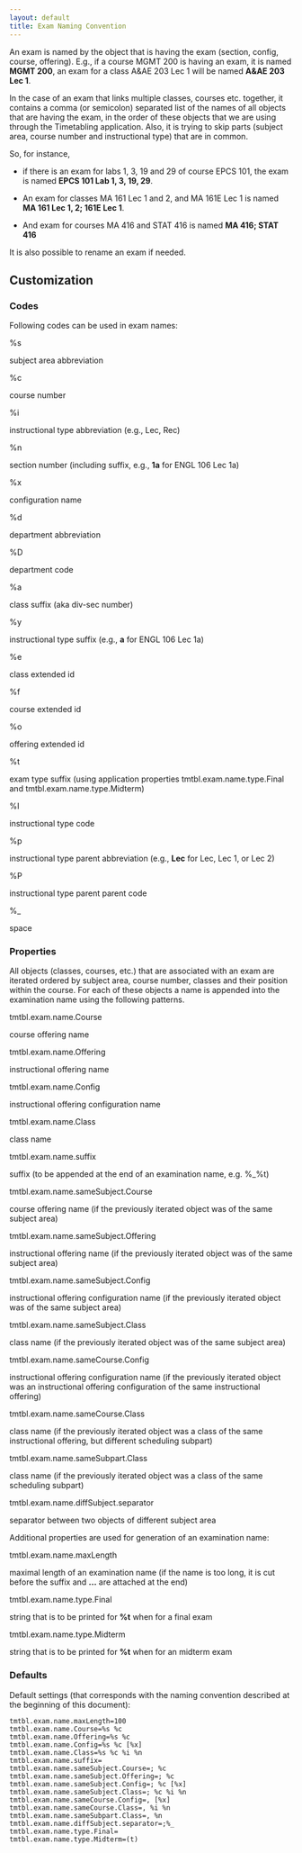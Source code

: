 ```yaml
---
layout: default
title: Exam Naming Convention
---
```




 An exam is named by the object that is having the exam (section, config, course, offering). E.g., if a course MGMT 200 is having an exam, it is named **MGMT 200**, an exam for a class A&AE 203 Lec 1 will be named **A&AE 203 Lec 1**.


 In the case of an exam that links multiple classes, courses etc. together, it contains a comma (or semicolon) separated list of the names of all objects that are having the exam, in the order of these objects that we are using through the Timetabling application. Also, it is trying to skip parts (subject area, course number and instructional type) that are in common.


 So, for instance,

* if there is an exam for labs 1, 3, 19 and 29 of course EPCS 101, the exam is named **EPCS 101 Lab 1, 3, 19, 29**.

* An exam for classes MA 161 Lec 1 and 2, and MA 161E Lec 1 is named **MA 161 Lec 1, 2; 161E Lec 1**.

* And exam for courses MA 416 and STAT 416 is named **MA 416; STAT 416**


 It is also possible to rename an exam if needed.

## Customization

### Codes


 Following codes can be used in exam names:


 %s


 subject area abbreviation


 %c


 course number


 %i


 instructional type abbreviation (e.g., Lec, Rec)


 %n


 section number (including suffix, e.g., **1a** for ENGL 106 Lec 1a)


 %x


 configuration name


 %d


 department abbreviation


 %D


 department code


 %a


 class suffix (aka div-sec number)


 %y


 instructional type suffix (e.g., **a** for ENGL 106 Lec 1a)


 %e


 class extended id


 %f


 course extended id


 %o


 offering extended id


 %t


 exam type suffix (using application properties tmtbl.exam.name.type.Final and tmtbl.exam.name.type.Midterm)


 %I


 instructional type code


 %p


 instructional type parent abbreviation (e.g., **Lec** for Lec, Lec 1, or Lec 2)


 %P


 instructional type parent parent code


 %_


 space

### Properties


 All objects (classes, courses, etc.) that are associated with an exam are iterated ordered by subject area, course number, classes and their position within the course. For each of these objects a name is appended into the examination name using the following patterns.


 tmtbl.exam.name.Course


 course offering name


 tmtbl.exam.name.Offering


 instructional offering name


 tmtbl.exam.name.Config


 instructional offering configuration name


 tmtbl.exam.name.Class


 class name


 tmtbl.exam.name.suffix


 suffix (to be appended at the end of an examination name, e.g. %_%t)


 tmtbl.exam.name.sameSubject.Course


 course offering name (if the previously iterated object was of the same subject area)


 tmtbl.exam.name.sameSubject.Offering


 instructional offering name (if the previously iterated object was of the same subject area)


 tmtbl.exam.name.sameSubject.Config


 instructional offering configuration name (if the previously iterated object was of the same subject area)


 tmtbl.exam.name.sameSubject.Class


 class name (if the previously iterated object was of the same subject area)


 tmtbl.exam.name.sameCourse.Config


 instructional offering configuration name (if the previously iterated object was an instructional offering configuration of the same instructional offering)


 tmtbl.exam.name.sameCourse.Class


 class name (if the previously iterated object was a class of the same instructional offering, but different scheduling subpart)


 tmtbl.exam.name.sameSubpart.Class


 class name (if the previously iterated object was a class of the same scheduling subpart)


 tmtbl.exam.name.diffSubject.separator


 separator between two objects of different subject area


 Additional properties are used for generation of an examination name:


 tmtbl.exam.name.maxLength


 maximal length of an examination name (if the name is too long, it is cut before the suffix and **...** are attached at the end)


 tmtbl.exam.name.type.Final


 string that is to be printed for **%t** when for a final exam


 tmtbl.exam.name.type.Midterm


 string that is to be printed for **%t** when for an midterm exam

### Defaults


 Default settings (that corresponds with the naming convention described at the beginning of this document):
```
tmtbl.exam.name.maxLength=100
tmtbl.exam.name.Course=%s %c
tmtbl.exam.name.Offering=%s %c
tmtbl.exam.name.Config=%s %c [%x]
tmtbl.exam.name.Class=%s %c %i %n
tmtbl.exam.name.suffix=
tmtbl.exam.name.sameSubject.Course=; %c
tmtbl.exam.name.sameSubject.Offering=; %c
tmtbl.exam.name.sameSubject.Config=; %c [%x]
tmtbl.exam.name.sameSubject.Class=; %c %i %n
tmtbl.exam.name.sameCourse.Config=, [%x]
tmtbl.exam.name.sameCourse.Class=, %i %n
tmtbl.exam.name.sameSubpart.Class=, %n
tmtbl.exam.name.diffSubject.separator=;%_
tmtbl.exam.name.type.Final=
tmtbl.exam.name.type.Midterm=(t)
```
